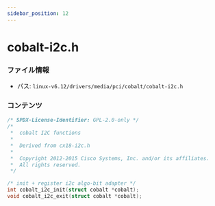 ```yaml
---
sidebar_position: 12
---
```

# cobalt-i2c.h

### ファイル情報

- パス: `linux-v6.12/drivers/media/pci/cobalt/cobalt-i2c.h`

### コンテンツ

```h
/* SPDX-License-Identifier: GPL-2.0-only */
/*
 *  cobalt I2C functions
 *
 *  Derived from cx18-i2c.h
 *
 *  Copyright 2012-2015 Cisco Systems, Inc. and/or its affiliates.
 *  All rights reserved.
 */

/* init + register i2c algo-bit adapter */
int cobalt_i2c_init(struct cobalt *cobalt);
void cobalt_i2c_exit(struct cobalt *cobalt);

```
